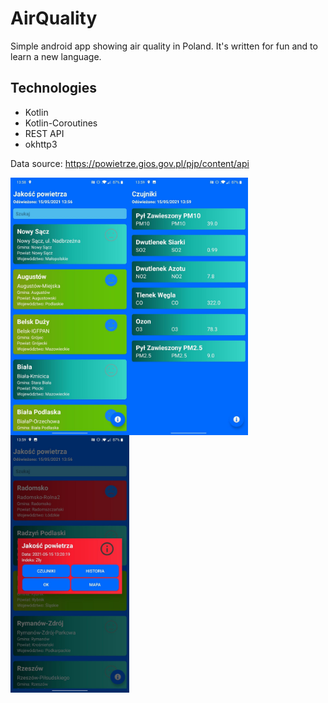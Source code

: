 # AirQuality
Simple android app showing air quality in Poland. It's written for fun and to learn a new language.

## Technologies

* Kotlin
* Kotlin-Coroutines
* REST API
* okhttp3

Data source: https://powietrze.gios.gov.pl/pjp/content/api

<img align="left" src="https://github.com/sebastiansiedlarz409/AirQuality/blob/master/ScreenShots/screenshot1.jpg" width=190><img align="left" src="https://github.com/sebastiansiedlarz409/AirQuality/blob/master/ScreenShots/screenshot2.jpg" width=190><img align="left" src="https://github.com/sebastiansiedlarz409/AirQuality/blob/master/ScreenShots/screenshot4.jpg" width=190>